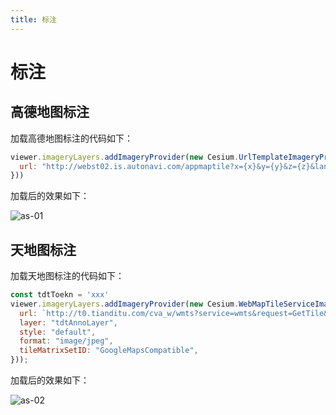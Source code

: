 ```yaml
---
title: 标注
---
```


# 标注

## 高德地图标注

加载高德地图标注的代码如下：

```javascript
viewer.imageryLayers.addImageryProvider(new Cesium.UrlTemplateImageryProvider({
  url: "http://webst02.is.autonavi.com/appmaptile?x={x}&y={y}&z={z}&lang=zh_cn&size=1&scale=1&style=8",
}))
```

加载后的效果如下：

![as-01](/cesium-docs/assets/img/guide/as-01.png)

## 天地图标注

加载天地图标注的代码如下：

```javascript
const tdtToekn = 'xxx'
viewer.imageryLayers.addImageryProvider(new Cesium.WebMapTileServiceImageryProvider({
  url: `http://t0.tianditu.com/cva_w/wmts?service=wmts&request=GetTile&version=1.0.0&LAYER=cva&tileMatrixSet=w&TileMatrix={TileMatrix}&TileRow={TileRow}&TileCol={TileCol}&style=default&format=tiles&tk=${tdtToekn}`,
  layer: "tdtAnnoLayer",
  style: "default",
  format: "image/jpeg",
  tileMatrixSetID: "GoogleMapsCompatible",
}));
```

加载后的效果如下：

![as-02](/cesium-docs/assets/img/guide/as-02.png)
